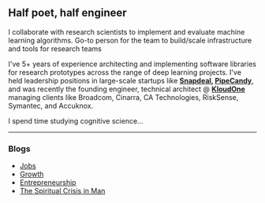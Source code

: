 ## Half poet, half engineer

I collaborate with research scientists to implement and evaluate machine learning algorithms. Go-to person for the team to build/scale infrastructure and tools for research teams

I've 5+ years of experience architecting and implementing software libraries for research prototypes across the range of deep learning projects. I've held leadership positions in large-scale startups like **[Snapdeal](https://www.snapdeal.com/), [PipeCandy](https://pipecandy.com/)**, and was recently the founding engineer, technical architect @ **[KloudOne](https://www.kloudone.com/)** managing clients like Broadcom, Cinarra, CA Technologies, RiskSense, Symantec, and Accuknox.

I spend time studying cognitive science...

--- 


### Blogs
* [Jobs](https://www.linkedin.com/pulse/future-jobs-fauzan-baig/?trackingId=9fagDVmCTpGLsJ%2BtnHWZgw%3D%3D)
* [Growth](https://www.linkedin.com/pulse/growth-fauzan-baig/)
* [Entrepreneurship](https://www.linkedin.com/pulse/entrepreneurship-fauzan-baig/)
* [The Spiritual Crisis in Man](https://www.linkedin.com/pulse/spiritual-crisis-man-fauzan-baig/?trackingId=UhAlcDFIRZiRSFBAAY8UAQ%3D%3D)
